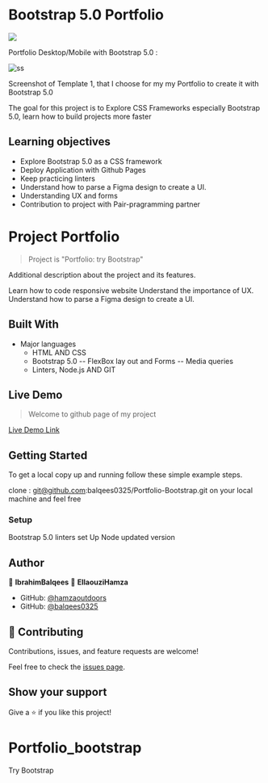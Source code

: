 # Bootstrap 5.0 Portfolio
![](https://img.shields.io/badge/Microverse-blueviolet)

Portfolio Desktop/Mobile with Bootstrap 5.0 : 

![ss](https://user-images.githubusercontent.com/80895497/126572625-89ff0252-7f8d-4124-9329-103b7caf6a48.png)

Screenshot of Template 1, that I choose for my my Portfolio to create it with Bootstrap 5.0 


The goal for this project is to Explore CSS Frameworks especially Bootstrap 5.0, learn how to build projects more faster 

## Learning objectives
- Explore Bootstrap 5.0 as a CSS framework
- Deploy Application with Github Pages
- Keep practicing linters
- Understand how to parse a Figma design to create a UI.
- Understanding UX and forms
- Contribution to project with Pair-pragramming partner


# Project Portfolio

> Project is "Portfolio: try  Bootstrap"

Additional description about the project and its features.

Learn how to code responsive website
Understand the importance of UX.
Understand how to parse a Figma design to create a UI.

## Built With

- Major languages
  - HTML AND CSS
  - Bootstrap 5.0
   -- FlexBox lay out and Forms
   -- Media queries
  - Linters, Node.js AND GIT

## Live Demo 

> Welcome to github page of my project

[Live Demo Link](https://hamzaoutdoors.github.io/My_Portfolio/)

## Getting Started

To get a local copy up and running follow these simple example steps.

clone : git@github.com:balqees0325/Portfolio-Bootstrap.git on your local machine and feel free

### Setup

Bootstrap 5.0
linters set Up
Node updated version

## Author

👤 **IbrahimBalqees**
👤 **EllaouziHamza**

- GitHub: [@hamzaoutdoors](https://github.com/Hamzaoutdoors)
- GitHub: [@balqees0325](https://github.com/balqees0325)


## 🤝 Contributing

Contributions, issues, and feature requests are welcome!

Feel free to check the [issues page](https://github.com/balqees0325/Portfolio-Bootstrap/issues).

## Show your support

Give a ⭐️ if you like this project!

# Portfolio_bootstrap
Try Bootstrap
